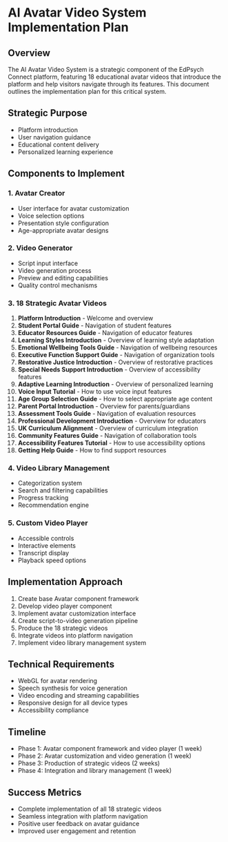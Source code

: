 # AI Avatar Video System Implementation Plan

## Overview
The AI Avatar Video System is a strategic component of the EdPsych Connect platform, featuring 18 educational avatar videos that introduce the platform and help visitors navigate through its features. This document outlines the implementation plan for this critical system.

## Strategic Purpose
- Platform introduction
- User navigation guidance
- Educational content delivery
- Personalized learning experience

## Components to Implement

### 1. Avatar Creator
- User interface for avatar customization
- Voice selection options
- Presentation style configuration
- Age-appropriate avatar designs

### 2. Video Generator
- Script input interface
- Video generation process
- Preview and editing capabilities
- Quality control mechanisms

### 3. 18 Strategic Avatar Videos
1. **Platform Introduction** - Welcome and overview
2. **Student Portal Guide** - Navigation of student features
3. **Educator Resources Guide** - Navigation of educator features
4. **Learning Styles Introduction** - Overview of learning style adaptation
5. **Emotional Wellbeing Tools Guide** - Navigation of wellbeing resources
6. **Executive Function Support Guide** - Navigation of organization tools
7. **Restorative Justice Introduction** - Overview of restorative practices
8. **Special Needs Support Introduction** - Overview of accessibility features
9. **Adaptive Learning Introduction** - Overview of personalized learning
10. **Voice Input Tutorial** - How to use voice input features
11. **Age Group Selection Guide** - How to select appropriate age content
12. **Parent Portal Introduction** - Overview for parents/guardians
13. **Assessment Tools Guide** - Navigation of evaluation resources
14. **Professional Development Introduction** - Overview for educators
15. **UK Curriculum Alignment** - Overview of curriculum integration
16. **Community Features Guide** - Navigation of collaboration tools
17. **Accessibility Features Tutorial** - How to use accessibility options
18. **Getting Help Guide** - How to find support resources

### 4. Video Library Management
- Categorization system
- Search and filtering capabilities
- Progress tracking
- Recommendation engine

### 5. Custom Video Player
- Accessible controls
- Interactive elements
- Transcript display
- Playback speed options

## Implementation Approach
1. Create base Avatar component framework
2. Develop video player component
3. Implement avatar customization interface
4. Create script-to-video generation pipeline
5. Produce the 18 strategic videos
6. Integrate videos into platform navigation
7. Implement video library management system

## Technical Requirements
- WebGL for avatar rendering
- Speech synthesis for voice generation
- Video encoding and streaming capabilities
- Responsive design for all device types
- Accessibility compliance

## Timeline
- Phase 1: Avatar component framework and video player (1 week)
- Phase 2: Avatar customization and video generation (1 week)
- Phase 3: Production of strategic videos (2 weeks)
- Phase 4: Integration and library management (1 week)

## Success Metrics
- Complete implementation of all 18 strategic videos
- Seamless integration with platform navigation
- Positive user feedback on avatar guidance
- Improved user engagement and retention
